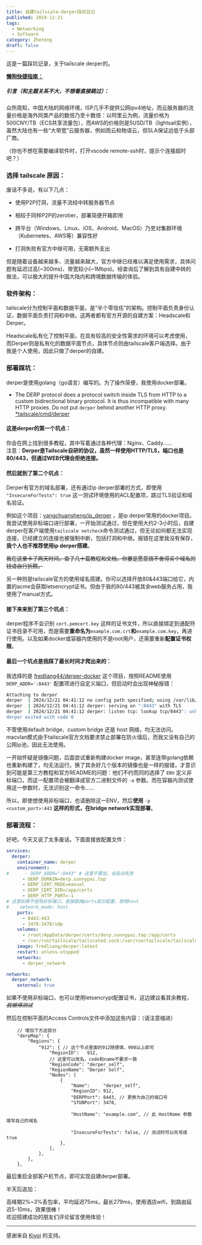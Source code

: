 ```yaml
---
title: 自建tailscale-derper踩坑日记
published: 2024-12-21
tags:
  - Networking
  - Software
category: Zheteng
draft: false
---
```


这是一篇踩坑记录，关于tailscale derper的。

[**懒狗快捷指南：**](http://localhost:4321/posts/%E8%87%AA%E5%BB%BAtailscale-derper%E8%B8%A9%E5%9D%91%E6%97%A5%E8%AE%B0/#%E9%83%A8%E7%BD%B2%E6%B5%81%E7%A8%8B)

##### 引言（和主题关系不大，不想看直接跳过）：

众所周知，中国大陆的网络环境，ISP几乎不提供公网ipv4地址，而云服务器的流量价格是海外同类产品的数倍乃至十数倍：以阿里云为例，流量价格为500CNY/TB（ECS共享流量包），而AWS的价格则是5USD/TB（lightsail实例），虽然大陆也有一些“大带宽”云服务器，例如雨云和物语云，但SLA保证远低于头部厂商。

（你也不想在需要编译软件时，打开vscode remote-ssh时，提示个连接超时吧？）

### 选择 tailscale 原因：

废话不多说，有以下几点：

- 使用P2P打洞，流量不流经中转服务器节点
    
- 相较于同样P2P的zerotier，部署简便开箱即用
    
- 跨平台（Windows、Linux、iOS、Android、MacOS）乃至对集群环境（Kubernetes、AWS等）兼容性好
    
- 打洞失败有官方中继可用，无需额外支出
    

但是随着设备越来越多、流量越来越大，官方中继已经难以满足使用需求，具体问题有延迟过高(~300ms)、带宽较小(~1Mbps)。经查询后了解到具有自建中转的做法，可以极大的提升中国大陆内和跨境数据传输的体验。

### 软件架构：

tailscale分为控制平面和数据平面，是“半个零信任”的架构。控制平面负责身份认证，数据平面负责打洞和中继。这两者都有官方开源的自建方案：Headscale和Derper。

Headscale私有化了控制平面，在具有较高的安全性需求的环境可以考虑使用，而Derper则是私有化的数据平面节点，具体节点则由tailscale客户端选择。由于我是个人使用，因此只做了derper的自建。

### 部署踩坑：

derper是使用golang（go语言）编写的。为了操作简便，我使用docker部署。

- The DERP protocol does a protocol switch inside TLS from HTTP to a custom bidirectional binary protocol. It is thus incompatible with many HTTP proxies. Do not put `derper` behind another HTTP proxy. [*tailscale/cmd/derper](https://github.com/tailscale/tailscale/tree/main/cmd/derper#guide-to-running-cmdderper)
    

#### 这是derper的第一个坑点：

你会在网上找到很多教程，其中写着通过各种代理：Nginx、Caddy……  
注意：**Derper是Tailscale自研的协议，虽然一样使用HTTP/TLS，端口也是80/443，但通过WEB代理会拒绝连接。**

#### 然后就到了第二个坑点：

Derper有官方的域名部署，还有通过ip derper部署的方式，即使用 `"InsecureForTests": true` 这一测试环境使用的ACL配置项，跳过TLS验证和域名验证。

例如这个项目：[yangchuansheng/ip_derper](https://github.com/yangchuansheng/ip_derper) ，是ip derper常用的docker项目。我尝试使用非标端口进行部署，一开始测试通过，但在使用大约2-3小时后，自建derper在客户端使用`tailscale netcheck`命令测试通过，但无论如何都无法实现连接，已经建立的连接也被强制中断，包括打洞和中继。报错在这里我没有保存，**我个人也不推荐使用ip derper搭建**。

~~我在这里卡了两天时间，查了几十篇教程和文档，你要是愿意搞不舍得买个域名的钱请自行折腾。~~

另一种则是tailscale官方的使用域名搭建。你可以选择开放80&443端口给它，内置的acme会获取letsencrypt证书。但由于我的80/443被其余web服务占用，我使用了manual方式。

#### 接下来来到了第三个坑点：

derper程序不会识别 `cert.pemcert.key` 这样的证书文件，所以直接绑定到通配符证书目录不可用，而是需要**重命名为**`example.com.crt`**和**`example.com.key`，再进行使用。以及如果docker或容器内使用的不是root用户，还需要重新**配置证书权限**。

#### 最后一个坑点是我踩了最长时间才爬出来的：

我选择的是 [fredliang44/derper-docker](https://github.com/fredliang44/derper-docker) 这个项目，按照README使用 `DERP_ADDR=':8443'` 配置项进行自定义端口，但启动时会出现神秘报错：

```bash
Attaching to derper
derper  | 2024/12/21 04:41:12 no config path specified; using /var/lib/derper/derper.key
derper  | 2024/12/21 04:41:12 derper: serving on ":8443" with TLS
derper  | 2024/12/21 04:41:12 derper: listen tcp: lookup tcp/8443": unknown port
derper exited with code 0
```

不管使用default bridge、custom bridge 还是 host 网络，均无法访问。macvlan模式由于tailscale官方文档要求禁止部署在防火墙后，而我又没有自己的公网ip池，因此无法使用。

一开始怀疑是镜像问题，后面尝试重新构建docker image，甚至连带golang依赖也重新构建了，均无法运行。换了其余好几个版本的镜像也是一样的报错，才意识到可能是第三方教程和官方README的问题：他们不约而同的选择了 `ENV` 定义非标端口，而这一配置项会被翻译成官方二进制文件的 `-a` 参数。而在容器内测试使用这一参数时，无法识别这一命令……

所以，即使想使用非标端口，也请删除这一ENV，然后**使用** `-p <custom_port>:443` **这样的形式，在bridge network实现部署**。

### 部署流程：

好吧，今天又说了太多废话。下面直接放配置文件：

```yaml
services:
  derper:
    container_name: derper
    environment:
#      - DERP_ADDR=":8443" # 这里不要加，会启动失败
      - DERP_DOMAIN=derp.sunnypai.top
      - DERP_CERT_MODE=manual
      - DERP_CERT_DIR=/app/certs
      - DERP_HTTP_PORT=-1
# 这里如果不使用非标端口，直接删掉ports部分配置，使用host
#    network_mode: host
    ports:
      - 8443:443
      - 3478:3478/udp
    volumes:
      - /root/AppData/derper/certs/derp.sunnypai.top:/app/certs
      - /var/run/tailscale/tailscaled.sock:/var/run/tailscale/tailscaled.sock
    image: fredliang/derper:latest
    restart: unless-stopped
    networks:
      - derper_network

networks:
  derper_network:
    external: true
```

如果不使用非标端口，也可以使用letsencrypt配置证书，这边建议看其余教程，_~~我懒得测试~~_

然后在控制平面的Access Controls文件中添加这些内容：（请注意缩进）

```
	// 增加下方这部分
	"derpMap": {
		"Regions": {
			"912": { // 这个节点里面的912随便填，900以上即可
				"RegionID":   912,
				// 这里可以改名，code和name不要求一致
				"RegionCode": "derper_self",
				"RegionName": "Derper Self",
				"Nodes": [
					{
						"Name":     "derper_self",
						"RegionID": 912,
						"DERPPort": 8443, // 更换为自己的端口号
						"STUNPort": 3478,

						"HostName": "example.com", // 此 HostName 参数填写自己的域名

						"InsecureForTests": false, // 测试时可以先写成true
					},
				],
			},
		},
	},
```

最后重启全部客户机节点，即可实现自建derper部署。

半天后追加：

高峰期2%~3%丢包率，平均延迟75ms，最长279ms，使用酒店wifi，到路由延迟5-10ms，效果很棒！  
欢迎搭建成功的朋友们评论留言使用体验！

---

感谢来自 [Kiyoi](https://blog.kiyoi.xyz/) 的支持。